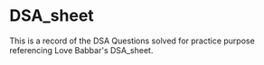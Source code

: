 # DSA_sheet
This is a record of the DSA Questions solved for practice purpose referencing Love Babbar's DSA_sheet.
